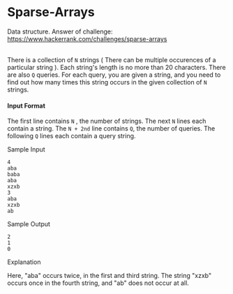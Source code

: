 # Sparse-Arrays
Data structure. Answer of challenge: https://www.hackerrank.com/challenges/sparse-arrays <br/><br/>


There is a collection of ```N``` strings ( There can be multiple occurences of a particular string ). Each string's length is no more than 20 characters. There are also ```Q``` queries. For each query, you are given a string, and you need to find out how many times this string occurs in the given collection of ```N``` strings.

#### Input Format

The first line contains ```N``` , the number of strings.
The next ```N``` lines each contain a string.
The ```N + 2nd``` line contains ```Q```, the number of queries.
The following ```Q``` lines each contain a query string.

    

Sample Input
~~~
4
aba
baba
aba
xzxb
3
aba
xzxb
ab
~~~
Sample Output
~~~
2
1
0
~~~
Explanation

Here, "aba" occurs twice, in the first and third string. The string "xzxb" occurs once in the fourth string, and "ab" does not occur at all.



